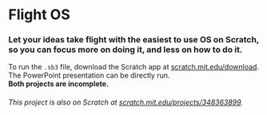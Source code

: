 Flight OS
=========

### Let your ideas take flight with the easiest to use OS on Scratch, so you can focus more on doing it, and less on how to do it.

To run the `.sb3` file, download the Scratch app at [scratch.mit.edu/download](https://scratch.mit.edu/download/). The PowerPoint presentation can be directly run.  
**Both projects are incomplete.**

###### This project is also on Scratch at [scratch.mit.edu/projects/348363899](https://scratch.mit.edu/projects/348363899/).
